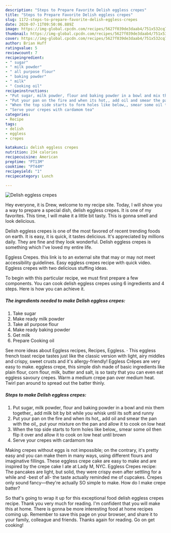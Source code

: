 ```yaml
---
description: "Steps to Prepare Favorite Delish eggless crepes"
title: "Steps to Prepare Favorite Delish eggless crepes"
slug: 1172-steps-to-prepare-favorite-delish-eggless-crepes
date: 2020-07-11T09:50:06.889Z
image: https://img-global.cpcdn.com/recipes/5627f039de3daab4/751x532cq70/delish-eggless-crepes-recipe-main-photo.jpg
thumbnail: https://img-global.cpcdn.com/recipes/5627f039de3daab4/751x532cq70/delish-eggless-crepes-recipe-main-photo.jpg
cover: https://img-global.cpcdn.com/recipes/5627f039de3daab4/751x532cq70/delish-eggless-crepes-recipe-main-photo.jpg
author: Brian Huff
ratingvalue: 5
reviewcount: 7
recipeingredient:
- " sugar"
- " milk powder"
- " all purpose flour"
- " baking powder"
- " milk"
- " Cooking oil"
recipeinstructions:
- "Put sugar, milk powder, flour and baking powder in a bowl and mix them together,, add milk bit by bit while you whisk until its soft and runny"
- "Put your pan on the fire and when its hot,, add oil and smear the pan with the oil,, put your mixture on the pan and allow it to cook on low heat"
- "When the top side starts to form holes like below,, smear some oil then flip it over and allow it to cook on low heat until brown"
- "Serve your crepes with cardamom tea"
categories:
- Recipe
tags:
- delish
- eggless
- crepes

katakunci: delish eggless crepes 
nutrition: 234 calories
recipecuisine: American
preptime: "PT13M"
cooktime: "PT44M"
recipeyield: "1"
recipecategory: Lunch

---
```



![Delish eggless crepes](https://img-global.cpcdn.com/recipes/5627f039de3daab4/751x532cq70/delish-eggless-crepes-recipe-main-photo.jpg)

Hey everyone, it is Drew, welcome to my recipe site. Today, I will show you a way to prepare a special dish, delish eggless crepes. It is one of my favorites. This time, I will make it a little bit tasty. This is gonna smell and look delicious.

Delish eggless crepes is one of the most favored of recent trending foods on earth. It is easy, it is quick, it tastes delicious. It's appreciated by millions daily. They are fine and they look wonderful. Delish eggless crepes is something which I've loved my entire life.

Eggless Crepes. this link is to an external site that may or may not meet accessibility guidelines. Easy eggless crepes recipe with quick video. Eggless crepes with two delicious stuffing ideas.


To begin with this particular recipe, we must first prepare a few components. You can cook delish eggless crepes using 6 ingredients and 4 steps. Here is how you can achieve it.

<!--inarticleads1-->

##### The ingredients needed to make Delish eggless crepes:

1. Take  sugar
1. Make ready  milk powder
1. Take  all purpose flour
1. Make ready  baking powder
1. Get  milk
1. Prepare  Cooking oil


See more ideas about Eggless recipes, Recipes, Eggless. · This eggless french toast recipe tastes just like the classic version with light, airy middles and crispy, sweet crusts and it&#39;s allergy-friendly! Eggless Crêpes are very easy to make. eggless crepe, this simple dish made of basic ingredients like plain flour, corn flour, milk, butter and salt, is so tasty that you can even eat eggless savoury crepes. Warm a medium crepe pan over medium heat. Twirl pan around to spread out the batter thinly. 

<!--inarticleads2-->

##### Steps to make Delish eggless crepes:

1. Put sugar, milk powder, flour and baking powder in a bowl and mix them together,, add milk bit by bit while you whisk until its soft and runny
1. Put your pan on the fire and when its hot,, add oil and smear the pan with the oil,, put your mixture on the pan and allow it to cook on low heat
1. When the top side starts to form holes like below,, smear some oil then flip it over and allow it to cook on low heat until brown
1. Serve your crepes with cardamom tea


Making crepes without eggs is not impossible; on the contrary, it&#39;s pretty easy and you can make them in many ways, using different flours and imaginative fillings. These eggless crepe cake are easy to make and are inspired by the crepe cake I ate at Lady M, NYC. Eggless Crepes recipe: The pancakes are light, but solid, they were crispy even after settling for a while and -best of all- the taste actually reminded me of cupcakes. Crepes only sound fancy—they&#39;re actually SO simple to make. How do I make crepe batter? 

So that's going to wrap it up for this exceptional food delish eggless crepes recipe. Thank you very much for reading. I'm confident that you will make this at home. There is gonna be more interesting food at home recipes coming up. Remember to save this page on your browser, and share it to your family, colleague and friends. Thanks again for reading. Go on get cooking!
